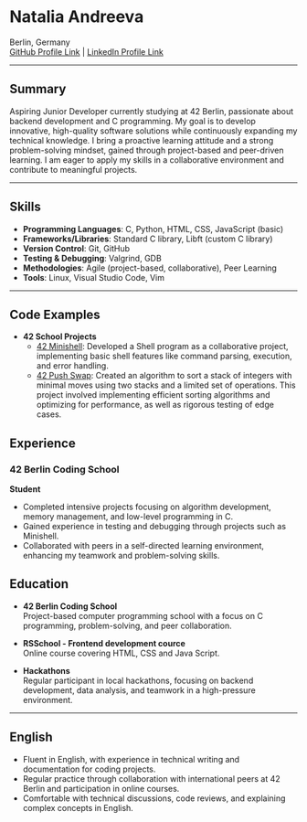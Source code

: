 # Natalia Andreeva  
Berlin, Germany  
[GitHub Profile Link](https://github.com/n-andr) | [LinkedIn Profile Link](https://www.linkedin.com/in/natalia-andreeva-bb313821a/)

---

## Summary

Aspiring Junior Developer currently studying at 42 Berlin, passionate about backend development and C programming. My goal is to develop innovative, high-quality software solutions while continuously expanding my technical knowledge. I bring a proactive learning attitude and a strong problem-solving mindset, gained through project-based and peer-driven learning. I am eager to apply my skills in a collaborative environment and contribute to meaningful projects.

---

## Skills

- **Programming Languages**: C, Python, HTML, CSS, JavaScript (basic)
- **Frameworks/Libraries**: Standard C library, Libft (custom C library)
- **Version Control**: Git, GitHub
- **Testing & Debugging**: Valgrind, GDB
- **Methodologies**: Agile (project-based, collaborative), Peer Learning
- **Tools**: Linux, Visual Studio Code, Vim

---

## Code Examples

- **42 School Projects**  
  - [42 Minishell](https://github.com/n-andr/minishell): Developed a Shell program as a collaborative project, implementing basic shell features like command parsing, execution, and error handling.
  - [42 Push Swap](https://github.com/n-andr/push_swap): Created an algorithm to sort a stack of integers with minimal moves using two stacks and a limited set of operations. This project involved implementing efficient sorting algorithms and optimizing for performance, as well as rigorous testing of edge cases.

## Experience

### 42 Berlin Coding School  
**Student**  
- Completed intensive projects focusing on algorithm development, memory management, and low-level programming in C.
- Gained experience in testing and debugging through projects such as Minishell.
- Collaborated with peers in a self-directed learning environment, enhancing my teamwork and problem-solving skills.

## Education

- **42 Berlin Coding School**  
  Project-based computer programming school with a focus on C programming, problem-solving, and peer collaboration.

- **RSSchool - Frontend development cource**  
  Online course covering HTML, CSS and Java Script.

- **Hackathons**  
  Regular participant in local hackathons, focusing on backend development, data analysis, and teamwork in a high-pressure environment.

---

## English

- Fluent in English, with experience in technical writing and documentation for coding projects.
- Regular practice through collaboration with international peers at 42 Berlin and participation in online courses.
- Comfortable with technical discussions, code reviews, and explaining complex concepts in English.

